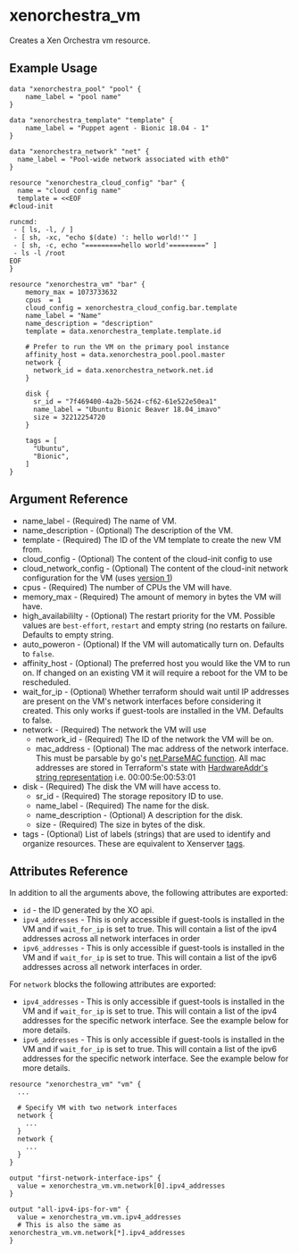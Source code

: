 # xenorchestra_vm

Creates a Xen Orchestra vm resource.

## Example Usage

```hcl
data "xenorchestra_pool" "pool" {
    name_label = "pool name"
}

data "xenorchestra_template" "template" {
    name_label = "Puppet agent - Bionic 18.04 - 1"
}

data "xenorchestra_network" "net" {
  name_label = "Pool-wide network associated with eth0"
}

resource "xenorchestra_cloud_config" "bar" {
  name = "cloud config name"
  template = <<EOF
#cloud-init

runcmd:
 - [ ls, -l, / ]
 - [ sh, -xc, "echo $(date) ': hello world!'" ]
 - [ sh, -c, echo "=========hello world'=========" ]
 - ls -l /root
EOF
}

resource "xenorchestra_vm" "bar" {
    memory_max = 1073733632
    cpus  = 1
    cloud_config = xenorchestra_cloud_config.bar.template
    name_label = "Name"
    name_description = "description"
    template = data.xenorchestra_template.template.id

    # Prefer to run the VM on the primary pool instance
    affinity_host = data.xenorchestra_pool.pool.master
    network {
      network_id = data.xenorchestra_network.net.id
    }

    disk {
      sr_id = "7f469400-4a2b-5624-cf62-61e522e50ea1"
      name_label = "Ubuntu Bionic Beaver 18.04_imavo"
      size = 32212254720 
    }

    tags = [
      "Ubuntu",
      "Bionic",
    ]
}
```

## Argument Reference
* name_label - (Required) The name of VM.
* name_description - (Optional) The description of the VM.
* template - (Required) The ID of the VM template to create the new VM from.
* cloud_config - (Optional) The content of the cloud-init config to use
* cloud_network_config - (Optional) The content of the cloud-init network configuration for the VM (uses [version 1](https://cloudinit.readthedocs.io/en/latest/topics/network-config-format-v1.html))
* cpus - (Required) The number of CPUs the VM will have.
* memory_max - (Required) The amount of memory in bytes the VM will have.
* high_availabililty - (Optional) The restart priority for the VM. Possible values are `best-effort`, `restart` and empty string (no restarts on failure. Defaults to empty string.
* auto_poweron - (Optional) If the VM will automatically turn on. Defaults to `false`.
* affinity_host - (Optional) The preferred host you would like the VM to run on. If changed on an existing VM it will require a reboot for the VM to be rescheduled.
* wait_for_ip - (Optional) Whether terraform should wait until IP addresses are present on the VM's network interfaces before considering it created. This only works if guest-tools are installed in the VM. Defaults to false.
* network - (Required) The network the VM will use
    * network_id - (Required) The ID of the network the VM will be on.
    * mac_address - (Optional) The mac address of the network interface. This must be parsable by go's [net.ParseMAC function](https://golang.org/pkg/net/#ParseMAC). All mac addresses are stored in Terraform's state with [HardwareAddr's string representation](https://golang.org/pkg/net/#HardwareAddr.String) i.e. 00:00:5e:00:53:01
* disk - (Required) The disk the VM will have access to.
    * sr_id - (Required) The storage repository ID to use.
    * name_label - (Required) The name for the disk.
    * name_description - (Optional) A description for the disk.
    * size - (Required) The size in bytes of the disk.
* tags - (Optional) List of labels (strings) that are used to identify and organize resources. These are equivalent to Xenserver [tags](https://docs.citrix.com/en-us/xencenter/7-1/resources-tagging.html).

## Attributes Reference
In addition to all the arguments above, the following attributes are exported:

* `id` - the ID generated by the XO api.
* `ipv4_addresses` - This is only accessible if guest-tools is installed in the VM and if `wait_for_ip` is set to true. This will contain a list of the ipv4 addresses across all network interfaces in order
* `ipv6_addresses` - This is only accessible if guest-tools is installed in the VM and if `wait_for_ip` is set to true. This will contain a list of the ipv6 addresses across all network interfaces in order.

For `network` blocks the following attributes are exported:
* `ipv4_addresses` - This is only accessible if guest-tools is installed in the VM and if `wait_for_ip` is set to true. This will contain a list of the ipv4 addresses for the specific network interface. See the example below for more details.
* `ipv6_addresses` - This is only accessible if guest-tools is installed in the VM and if `wait_for_ip` is set to true. This will contain a list of the ipv6 addresses for the specific network interface. See the example below for more details.

```hcl
resource "xenorchestra_vm" "vm" {
  ...

  # Specify VM with two network interfaces
  network {
    ...
  }
  network {
    ...
  }
}

output "first-network-interface-ips" {
  value = xenorchestra_vm.vm.network[0].ipv4_addresses
}

output "all-ipv4-ips-for-vm" {
  value = xenorchestra_vm.vm.ipv4_addresses
  # This is also the same as xenorchestra_vm.vm.network[*].ipv4_addresses
}
```
